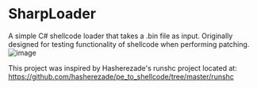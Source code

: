 # SharpLoader
A simple C# shellcode loader that takes a .bin file as input. Originally designed for testing functionality of shellcode when performing patching.
![image](https://github.com/user-attachments/assets/cca0d115-fa87-46fd-be1d-cb606dcb5c78)

This project was inspired by Hasherezade's runshc project located at: https://github.com/hasherezade/pe_to_shellcode/tree/master/runshc
